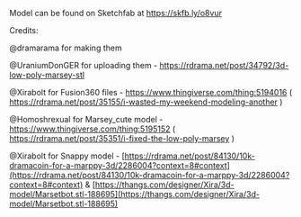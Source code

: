 Model can be found on Sketchfab at https://skfb.ly/o8vur

Credits: 

@dramarama for making them

@UraniumDonGER for uploading them - https://rdrama.net/post/34792/3d-low-poly-marsey-stl

@Xirabolt for Fusion360 files - https://www.thingiverse.com/thing:5194016 ( https://rdrama.net/post/35155/i-wasted-my-weekend-modeling-another )

@Homoshrexual for Marsey_cute model - https://www.thingiverse.com/thing:5195152 ( https://rdrama.net/post/35351/i-fixed-the-low-poly-marsey )

@Xirabolt for Snappy model - [https://rdrama.net/post/84130/10k-dramacoin-for-a-marppy-3d/2286004?context=8#context](https://rdrama.net/post/84130/10k-dramacoin-for-a-marppy-3d/2286004?context=8#context) & [https://thangs.com/designer/Xira/3d-model/Marsetbot.stl-188695](https://thangs.com/designer/Xira/3d-model/Marsetbot.stl-188695)
